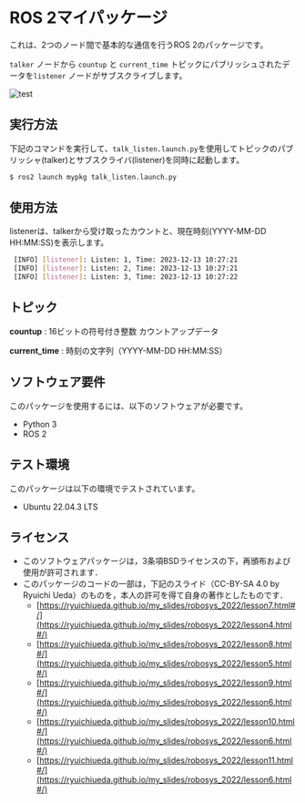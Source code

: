 
# ROS 2マイパッケージ
これは、2つのノード間で基本的な通信を行うROS 2のパッケージです。

`talker` ノードから `countup` と `current_time` トピックにパブリッシュされたデータを`listener` ノードがサブスクライブします。




![test](https://github.com/basiliskv/ros2_mypkg/actions/workflows/test.yml/badge.svg)

## 実行方法

   下記のコマンドを実行して、`talk_listen.launch.py`を使用してトピックのパブリッシャ(talker)とサブスクライバ(listener)を同時に起動します。

   ```bash
   $ ros2 launch mypkg talk_listen.launch.py
   ```

## 使用方法
   listenerは、talkerから受け取ったカウントと、現在時刻(YYYY-MM-DD HH:MM:SS)を表示します。
   ```bash
    [INFO] [listener]: Listen: 1, Time: 2023-12-13 10:27:21
    [INFO] [listener]: Listen: 2, Time: 2023-12-13 10:27:21
    [INFO] [listener]: Listen: 3, Time: 2023-12-13 10:27:22
   ```
## トピック

   **countup**
      : 16ビットの符号付き整数 カウントアップデータ

   **current_time**
      : 時刻の文字列（YYYY-MM-DD HH:MM:SS）



## ソフトウェア要件

このパッケージを使用するには、以下のソフトウェアが必要です。

- Python 3
- ROS 2

## テスト環境

このパッケージは以下の環境でテストされています。

- Ubuntu 22.04.3 LTS

## ライセンス
  * このソフトウェアパッケージは，3条項BSDライセンスの下，再頒布および使用が許可されます．
  * このパッケージのコードの一部は，下記のスライド（CC-BY-SA 4.0 by Ryuichi Ueda）のものを，本人の許可を得て自身の著作としたものです．
      * [https://ryuichiueda.github.io/my_slides/robosys_2022/lesson7.html#/](https://ryuichiueda.github.io/my_slides/robosys_2022/lesson4.html#/)
      * [https://ryuichiueda.github.io/my_slides/robosys_2022/lesson8.html#/](https://ryuichiueda.github.io/my_slides/robosys_2022/lesson5.html#/)
      * [https://ryuichiueda.github.io/my_slides/robosys_2022/lesson9.html#/](https://ryuichiueda.github.io/my_slides/robosys_2022/lesson6.html#/)
      * [https://ryuichiueda.github.io/my_slides/robosys_2022/lesson10.html#/](https://ryuichiueda.github.io/my_slides/robosys_2022/lesson6.html#/)
      * [https://ryuichiueda.github.io/my_slides/robosys_2022/lesson11.html#/](https://ryuichiueda.github.io/my_slides/robosys_2022/lesson6.html#/)

